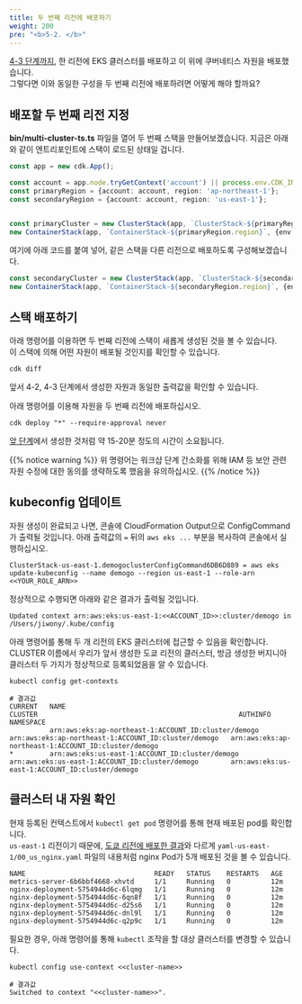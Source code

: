 ```yaml
---
title: 두 번째 리전에 배포하기
weight: 200
pre: "<b>5-2. </b>"
---
```


[4-3 단계까지](/ko/40-deploy-clusters/300-container/_index.ko.md), 한 리전에 EKS 클러스터를 배포하고 이 위에 쿠버네티스 자원을 배포했습니다.  
그렇다면 이와 동일한 구성을 두 번째 리전에 배포하려면 어떻게 해야 할까요?

## 배포할 두 번째 리전 지정
**bin/multi-cluster-ts.ts** 파일을 열어 두 번째 스택을 만들어보겠습니다.
지금은 아래와 같이 엔트리포인트에 스택이 로드된 상태일 겁니다.
```typescript
const app = new cdk.App();

const account = app.node.tryGetContext('account') || process.env.CDK_INTEG_ACCOUNT || process.env.CDK_DEFAULT_ACCOUNT;
const primaryRegion = {account: account, region: 'ap-northeast-1'};
const secondaryRegion = {account: account, region: 'us-east-1'};


const primaryCluster = new ClusterStack(app, `ClusterStack-${primaryRegion.region}`, {env: primaryRegion });
new ContainerStack(app, `ContainerStack-${primaryRegion.region}`, {env: primaryRegion, cluster: primaryCluster.cluster });


```

여기에 아래 코드를 붙여 넣어, 같은 스택을 다른 리전으로 배포하도록 구성해보겠습니다.
```typescript
const secondaryCluster = new ClusterStack(app, `ClusterStack-${secondaryRegion.region}`, {env: secondaryRegion });
new ContainerStack(app, `ContainerStack-${secondaryRegion.region}`, {env: secondaryRegion, cluster: secondaryCluster.cluster });
```

## 스택 배포하기
아래 명령어를 이용하면 두 번째 리전에 스택이 새롭게 생성된 것을 볼 수 있습니다.  
이 스택에 의해 어떤 자원이 배포될 것인지를 확인할 수 있습니다.

```
cdk diff
```

앞서 4-2, 4-3 단계에서 생성한 자원과 동일한 출력값을 확인할 수 있습니다.

아래 명령어를 이용해 자원을 두 번째 리전에 배포하십시오.
```
cdk deploy "*" --require-approval never
```
[앞 단계](/ko/40-deploy-clusters/200-cluster)에서 생성한 것처럼 약 15-20분 정도의 시간이 소요됩니다.  

{{% notice warning %}}
위 명령어는 워크샵 단계 간소화를 위해 IAM 등 보안 관련 자원 수정에 대한 동의를 생략하도록 했음을 유의하십시오.
{{% /notice %}}



## kubeconfig 업데이트
자원 생성이 완료되고 나면, 콘솔에 CloudFormation Output으로 ConfigCommand가 출력될 것입니다.
아래 출력값의 `=` 뒤의 `aws eks ...` 부분을 복사하여 콘솔에서 실행하십시오.  

```
ClusterStack-us-east-1.demogoclusterConfigCommand6DB6D889 = aws eks update-kubeconfig --name demogo --region us-east-1 --role-arn <<YOUR_ROLE_ARN>>
```

정상적으로 수행되면 아래와 같은 결과가 출력될 것입니다.

```
Updated context arn:aws:eks:us-east-1:<<ACCOUNT_ID>>:cluster/demogo in /Users/jiwony/.kube/config
```


아래 명령어를 통해 두 개 리전의 EKS 클러스터에 접근할 수 있음을 확인합니다.  
CLUSTER 이름에서 우리가 앞서 생성한 도쿄 리전의 클러스터, 방금 생성한 버지니아 클러스터 두 가지가 정상적으로 등록되었음을 알 수 있습니다.

```
kubectl config get-contexts

# 결과값
CURRENT   NAME                                                     CLUSTER                                                  AUTHINFO                                                 NAMESPACE
          arn:aws:eks:ap-northeast-1:ACCOUNT_ID:cluster/demogo   arn:aws:eks:ap-northeast-1:ACCOUNT_ID:cluster/demogo   arn:aws:eks:ap-northeast-1:ACCOUNT_ID:cluster/demogo
*         arn:aws:eks:us-east-1:ACCOUNT_ID:cluster/demogo        arn:aws:eks:us-east-1:ACCOUNT_ID:cluster/demogo        arn:aws:eks:us-east-1:ACCOUNT_ID:cluster/demogo
```


## 클러스터 내 자원 확인
현재 등록된 컨텍스트에서 `kubectl get pod` 명령어를 통해 현재 배포된 pod를 확인합니다.  
`us-east-1` 리전이기 때문에, [도쿄 리전에 배포한 결과](/ko/40-deploy-clusters/300-container/320-resource/#배포하기)와 다르게 `yaml-us-east-1/00_us_nginx.yaml` 파일의 내용처럼 nginx Pod가 5개 배포된 것을 볼 수 있습니다.  

```
NAME                                READY   STATUS    RESTARTS   AGE
metrics-server-6b6bbf4668-xhvtd     1/1     Running   0          12m
nginx-deployment-5754944d6c-6lqmg   1/1     Running   0          12m
nginx-deployment-5754944d6c-6qn8f   1/1     Running   0          12m
nginx-deployment-5754944d6c-d25s6   1/1     Running   0          12m
nginx-deployment-5754944d6c-dnl9l   1/1     Running   0          12m
nginx-deployment-5754944d6c-q2p9c   1/1     Running   0          12m
```


필요한 경우, 아래 명령어를 통해 `kubectl` 조작을 할 대상 클러스터를 변경할 수 있습니다.

```
kubectl config use-context <<cluster-name>>

# 결과값
Switched to context "<<cluster-name>>".
```